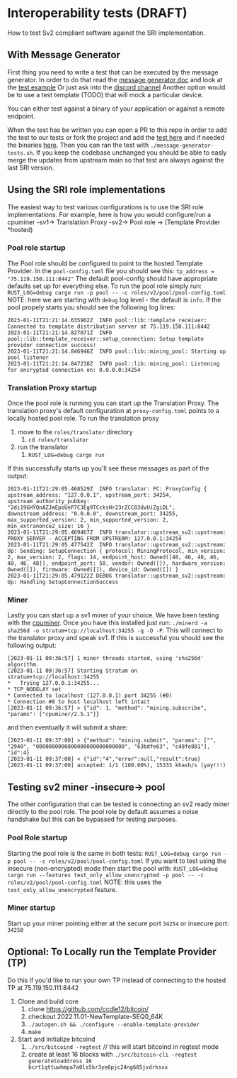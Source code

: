 # Interoperability tests (DRAFT)

How to test Sv2 compliant software against the SRI implementation.

## With Message Generator

First thing you need to write a test that can be executed by the message generator. In order to do
that read the [message generator doc](https://github.com/stratum-mining/stratum/blob/main/utils/message-generator/README.md)
and look at the [test example](https://github.com/stratum-mining/stratum/blob/main/utils/message-generator/test.json)
Or just ask into the [discord channel](https://discord.com/channels/950687892169195530/1027542903293214720)
Another option would be to use a test template (TODO) that will mock a particular device.

You can either test against a binary of your application or against a remote endpoint.

When the test has be written you can open a PR to this repo in order to add the test to our tests
or fork the project and add the [test here](https://github.com/stratum-mining/stratum/tree/main/test/message-generator)
and if needed the binaries [here](https://github.com/stratum-mining/stratum/tree/main/test/bin). Then you can ran
the test with `./message-generator-tests.sh`. If you keep the codebase unchanged you should be able
to easly merge the updates from upstream main so that test are always against the last SRI version.

## Using the SRI role implementations

The easiest way to test various configurations is to use the SRI role implementations. For example,
here is how you would configure/run a cpuminer -sv1-> Translation Proxy -sv2-> Pool role -> (Template Provider *hosted) 

### Pool role startup
The Pool role should be configured to point to the hosted Template Provider. In the `pool-config.toml` file 
you should see this: `tp_address = "75.119.150.111:8442"` The default pool-config should have appropriate
defaults set up for everything else. To run the pool role simply run:
`RUST_LOG=debug cargo run -p pool -- -c roles/v2/pool/pool-config.toml`
NOTE: here we are starting with `debug` log level - the default is `info`.
If the pool propely starts you should see the following log lines:
```
2023-01-11T21:21:14.635902Z  INFO pool::lib::template_receiver: Connected to template distribution server at 75.119.150.111:8442
2023-01-11T21:21:14.827071Z  INFO pool::lib::template_receiver::setup_connection: Setup template provider connection success!
2023-01-11T21:21:14.846946Z  INFO pool::lib::mining_pool: Starting up pool listener
2023-01-11T21:21:14.847238Z  INFO pool::lib::mining_pool: Listening for encrypted connection on: 0.0.0.0:34254
```

### Translation Proxy startup
Once the pool role is running you can start up the Translation Proxy. The translation proxy's default configuration at 
`proxy-config.toml` points to a locally hosted pool role. To run the translation proxy 
1. move to the `roles/translator` directory
    1. `cd roles/translator`
1. run the translator
   1. `RUST_LOG=debug cargo run`
   
If this successfully starts up you'll see these messages as part of the output:
```
2023-01-11T21:29:05.468529Z  INFO translator: PC: ProxyConfig { upstream_address: "127.0.0.1", upstream_port: 34254, upstream_authority_pubkey: "2di19GHYQnAZJmEpoUeP7C3Eg9TCcksHr23rZCC83dvUiZgiDL", downstream_address: "0.0.0.0", downstream_port: 34255, max_supported_version: 2, min_supported_version: 2, min_extranonce2_size: 16 }
2023-01-11T21:29:05.469467Z  INFO translator::upstream_sv2::upstream: PROXY SERVER - ACCEPTING FROM UPSTREAM: 127.0.0.1:34254
2023-01-11T21:29:05.477542Z  INFO translator::upstream_sv2::upstream: Up: Sending: SetupConnection { protocol: MiningProtocol, min_version: 2, max_version: 2, flags: 14, endpoint_host: Owned([48, 46, 48, 46, 48, 46, 48]), endpoint_port: 50, vendor: Owned([]), hardware_version: Owned([]), firmware: Owned([]), device_id: Owned([]) }
2023-01-11T21:29:05.479122Z DEBUG translator::upstream_sv2::upstream: Up: Handling SetupConnectionSuccess
```

### Miner
Lastly you can start up a sv1 miner of your choice. We have been testing with the [cpuminer](https://github.com/pooler/cpuminer). Once you have this installed
just run: `./minerd -a sha256d -o stratum+tcp://localhost:34255 -q -D -P`. This will connect to the translator proxy
and speak sv1. If this is successful you should see the following output:
```
[2023-01-11 09:36:57] 1 miner threads started, using 'sha256d' algorithm.
[2023-01-11 09:36:57] Starting Stratum on stratum+tcp://localhost:34255
*   Trying 127.0.0.1:34255...
* TCP_NODELAY set
* Connected to localhost (127.0.0.1) port 34255 (#0)
* Connection #0 to host localhost left intact
[2023-01-11 09:36:57] > {"id": 1, "method": "mining.subscribe", "params": ["cpuminer/2.5.1"]}
```
and then eventually it will submit a share:
```
[2023-01-11 09:37:00] > {"method": "mining.submit", "params": ["", "2940", "0000000000000000000000000000", "63bdfe63", "c48fe801"], "id":4}
[2023-01-11 09:37:00] < {"id":"4","error":null,"result":true}
[2023-01-11 09:37:00] accepted: 1/1 (100.00%), 15333 khash/s (yay!!!)
```

## Testing sv2 miner -insecure-> pool
The other configuration that can be tested is connecting an sv2 ready miner directly to the pool role. The pool role 
by default assumes a noise handshake but this can be bypassed for testing purposes.

### Pool Role startup
Starting the pool role is the same in both tests:
`RUST_LOG=debug cargo run -p pool -- -c roles/v2/pool/pool-config.toml` 
If you want to test using the insecure (non-encrypted) mode then start the pool with:
`RUST_LOG=debug cargo run --features test_only_allow_unencrypted -p pool -- -c roles/v2/pool/pool-config.toml`
NOTE: this uses the `test_only_allow_unencrypted` feature. 

### Miner startup
Start up your miner pointing either at the secure port `34254` or insecure port: `34250` 

## Optional: To Locally run the Template Provider (TP)
Do this if you'd like to run your own TP instead of connecting to the hosted TP at 75.119.150.111:8442

1. Clone and build core
   1. clone https://github.com/ccdle12/bitcoin/ 
   1. checkout 2022.11.01-NewTemplate-SEQ0_64K
   1. `./autogen.sh && ./configure --enable-template-provider`
   1. `make`
1. Start and initialize bitcoind
   1. `./src/bitcoind -regtest` // this will start bitcoind in regtest mode
   1. create at least 16 blocks with `./src/bitcoin-cli -regtest generatetoaddress 16 bcrt1qttuwhmpa7a0ls5kr3ye6pjc24ng685jvdrksxx`